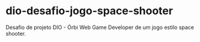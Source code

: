 # dio-desafio-jogo-space-shooter
Desafio de projeto DIO - Órbi Web Game Developer de um jogo estilo space shooter.
